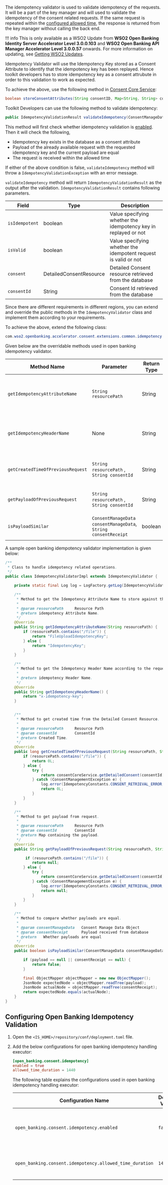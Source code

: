 The idempotency validator is used to validate idempotency of the requests. It will be a part of the key manager and will used to validate the idempotency of the  consent related requests. If the same request is repeated within the [configured allowed time](#configuring-open-banking-idempotency-validation), the response is returned from the key manager without calling the back end. 

!!! info
    This is only available as a WSO2 Update from **WSO2 Open Banking Identity Server Accelerator Level 3.0.0.103** and 
    **WSO2 Open Banking API Manager Accelerator Level 3.0.0.57** onwards. For more information on updating, see 
    [Getting WSO2 Updates](../install-and-setup/setting-up-servers.md#getting-wso2-updates).

Idempotency Validator will use the Idempotency Key stored as a Consent Attribute to identify that the idempotency key has been replayed. Hence toolkit developers has to store idempotency key as a consent attrubute in order to this validation to work as expected.

To achieve the above, use the following method in [Consent Core Service](consent-core-service.md):
```java
boolean storeConsentAttributes(String consentID, Map<String, String> consentAttributes) throws ConsentManagementException;
```

Toolkit Developers can use the following method to validate idempotency:

```java
public IdempotencyValidationResult validateIdempotency(ConsentManageData consentManageData) throws IdempotencyValidationException
```

This method will first check whether idempotency validation is [enabled](#configuring-open-banking-idempotency-validation). Then it will check the following,

  - Idempotency key exists in the database as a consent attribute
  - Payload of the already available request with the requested idempotency key and the current payload are equal
  - The request is received within the allowed time

If either of the above condition is false, `validateIdempotency` method will throw a `IdempotencyValidationException` with an error message.

`validateIdempotency` method will return `IdempotencyValidationResult` as the output after the validation. `IdempotencyValidationResult` contains following parameters.

| Field | Type | Description |
| ------------- |  ------------- | ----------- |
| `isIdempotent` | boolean | Value specifying whether the idempotency key in replayed or not |
| `isValid` | boolean | Value specifying whether the idempotent request is valid or not |
| `consent` | DetailedConsentResource | Detailed Consent resource retrieved from the database|
| `consentId` | String | Consent Id retrieved from the database|

Since there are different requirements in different regions, you can extend and override the public methods in the `IdempotencyValidator` class and implement them according to your requirements.

To achieve the above, extend the following class:

```java
com.wso2.openbanking.accelerator.consent.extensions.common.idempotency.IdempotencyValidator
```

Given below are the overridable methods used in open banking idempotency validator.

| Method Name | Parameter | Return Type | Purpose of the Method  |
| ------------	|----------|------------------------ |--------------------	|
| `getIdempotencyAttributeName` | `String resourcePath`   | String | To get the Idempotency Attribute Name store in consent Attributes.|
| `getIdempotencyHeaderName` | None | String | To get the Idempotency Header Name according to the request. |
| `getCreatedTimeOfPreviousRequest` | `String resourcePath` , `String consentId` | String | To get created time of the previous request. |
| `getPayloadOfPreviousRequest` | `String resourcePath` , `String consentId` | String | To get payload of the previous request. |
| `isPayloadSimilar` | `ConsentManageData consentManageData`, `String consentReceipt` | boolean | To compare whether payloads are equal. |

A sample open banking idempotency validator implementation is given below:

```java
/**
 * Class to handle idempotency related operations.
 */
public class IdempotencyValidatorImpl extends IdempotencyValidator {

    private static final Log log = LogFactory.getLog(IdempotencyValidatorImpl.class);

    /**
     * Method to get the Idempotency Attribute Name to store against the request header value in consent attributes table.
     *
     * @param resourcePath     Resource Path
     * @return idempotency Attribute Name.
     */
    @Override
    public String getIdempotencyAttributeName(String resourcePath) {
        if (resourcePath.contains("/file")) {
            return "FileUploadIdempotencyKey";
        } else {
            return "IdempotencyKey";
        }
    }

    /**
     * Method to get the Idempotency Header Name according to the request.
     *
     * @return idempotency Header Name.
     */
    @Override
    public String getIdempotencyHeaderName() {
        return "x-idempotency-key";
    }


    /**
     * Method to get created time from the Detailed Consent Resource.
     *
     * @param resourcePath     Resource Path
     * @param consentId        ConsentId
     * @return Created Time.
     */
    @Override
    public long getCreatedTimeOfPreviousRequest(String resourcePath, String consentId) {
        if (resourcePath.contains("/file")) {
            return 0L;
        } else {
            try {
                return consentCoreService.getDetailedConsent(consentId).getCreatedTime();
            } catch (ConsentManagementException e) {
                log.error(IdempotencyConstants.CONSENT_RETRIEVAL_ERROR, e);
                return 0L;
            }
        }
    }

    /**
     * Method to get payload from request.
     *
     * @param resourcePath     Resource Path
     * @param consentId        ConsentId
     * @return Map containing the payload.
     */
    @Override
    public String getPayloadOfPreviousRequest(String resourcePath, String consentId) {

         if (resourcePath.contains("/file")) {
            return null;
        } else {
            try {
                return consentCoreService.getDetailedConsent(consentId).getReceipt();
            } catch (ConsentManagementException e) {
                log.error(IdempotencyConstants.CONSENT_RETRIEVAL_ERROR, e);
                return null;
            }
        }
    }

    /**
     * Method to compare whether payloads are equal.
     *
     * @param consentManageData   Consent Manage Data Object
     * @param consentReceipt      Payload received from database
     * @return   Whether payloads are equal
     */
    @Override
    public boolean isPayloadSimilar(ConsentManageData consentManageData, String consentReceipt) {

        if (payload == null || consentReceipt == null) {
            return false;
        }

        final ObjectMapper objectMapper = new new ObjectMapper();
        JsonNode expectedNode = objectMapper.readTree(payload);
        JsonNode actualNode = objectMapper.readTree(consentReceipt);
        return expectedNode.equals(actualNode);
    }
}
```

## Configuring Open Banking Idempotency Validation

1. Open the `<IS_HOME>/repository/conf/deployment.toml` file.
3. Add the below configurations for open banking idempotency handling executor:

    ```toml
    [open_banking.consent.idempotency]
    enabled = true
    allowed_time_duration = 1440
    ```

    The following table explains the configurations used in open banking idempotency handling executor:
    
    | Configuration Name  	| Default Value     | Type 				| Description	                                                                                                                                                                            |
    | ------------	|----------|-----------------------------------------------------------------------------------------------------------------------------------------------------------------------------------------|--------------------	|
    | `open_banking.consent.idempotency.enabled` | `false`   | boolean | This enables the idempotency validator. Idempotency validation works only if this is set to `true`. Otherwise, the open banking idempotency validator will be disabled. |
    | `open_banking.consent.idempotency.allowed_time_duration` | `1440` | integer | The idempotency available time in minutes for the requests. This is checked in the `isRequestReceivedWithinAllowedTime` method.                                                                    |